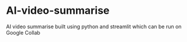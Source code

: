 # AI-video-summarise
AI video summarise built using python and streamlit which can be run on Google Collab

